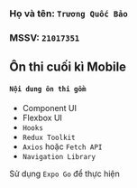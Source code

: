 ### Họ và tên: `Trương Quốc Bảo`
### MSSV: `21017351`
## Ôn thi cuối kì Mobile

#### `Nội dung ôn thi gồm`
- Component UI
- Flexbox UI
- `Hooks`
- `Redux Toolkit`
- `Axios` hoặc `Fetch API`
- `Navigation Library`

Sử dụng `Expo Go` để thực hiện